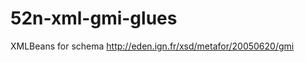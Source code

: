 52n-xml-gmi-glues
=================

XMLBeans for schema http://eden.ign.fr/xsd/metafor/20050620/gmi
